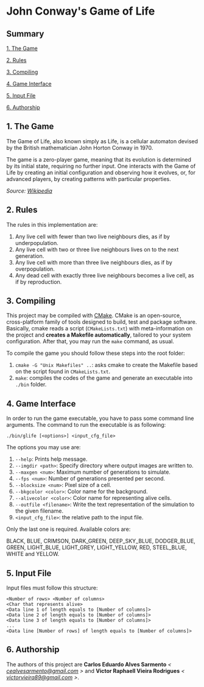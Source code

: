 # John Conway's Game of Life
## Summary
[1. The Game](#1-The-Game)

[2. Rules](#2-Rules)

[3. Compiling](#3-Compiling)

[4. Game Interface](#4-Game-Interface)

[5. Input File](#5-Input-File)

[6. Authorship](#6-Authorship)

## 1. The Game
The Game of Life, also known simply as Life, is a cellular automaton devised by the British mathematician John Horton Conway in 1970.

The game is a zero-player game, meaning that its evolution is determined by its initial state, requiring no further input. One interacts with the Game of Life by creating an initial configuration and observing how it evolves, or, for advanced players, by creating patterns with particular properties.

*Source: [Wikipedia](https://en.wikipedia.org/wiki/Conway%27s_Game_of_Life)*

## 2. Rules

The rules in this implementation are:

1. Any live cell with fewer than two live neighbours dies, as if by underpopulation.
2. Any live cell with two or three live neighbours lives on to the next generation.
3. Any live cell with more than three live neighbours dies, as if by overpopulation.
4. Any dead cell with exactly three live neighbours becomes a live cell, as if by reproduction.

## 3. Compiling

This project may be compiled with [CMake](https://cmake.org).
CMake is an open-source, cross-platform family of tools designed to build, test and package software.
Basically, cmake reads a script (`CMakeLists.txt`) with meta-information on the project and **creates a Makefile automatically**, tailored to your system configuration.
After that, you may run the `make` command, as usual.

To compile the game you should follow these steps into the root folder:

1. `cmake -G "Unix Makefiles" ..`: asks cmake to create the Makefile based on the script found in `CMakeLists.txt`.
2. `make`: compiles the codes of the game and generate an executable into `./bin` folder.

## 4. Game Interface

In order to run the game executable, you have to pass some command line arguments. The command to run the executable is as following:

`./bin/glife [<options>] <input_cfg_file>`

The options you may use are:

1. `--help`: Prints help message.
2. `--imgdir <path>`: Specify directory where output images are written to.
3. `--maxgen <num>`: Maximum number of generations to simulate.
4. `--fps <num>`: Number of generations presented per second.
5. `--blocksize <num>`: Pixel size of a cell.
6. `--bkgcolor <color>`: Color name for the background.
7. `--alivecolor <color>`: Color name for representing alive cells.
8. `--outfile <filename>`: Write the text representation of the simulation to the given filename.
9. `<input_cfg_file>`: the relative path to the input file.

Only the last one is required. Available colors are:

BLACK, BLUE, CRIMSON, DARK_GREEN, DEEP_SKY_BLUE, DODGER_BLUE, GREEN, LIGHT_BLUE, LIGHT_GREY, LIGHT_YELLOW, RED, STEEL_BLUE, WHITE and YELLOW.

## 5. Input File

Input files must follow this structure:

    <Number of rows> <Number of columns>
    <Char that represents alive>
    <Data line 1 of length equals to [Number of columns]>
    <Data line 2 of length equals to [Number of columns]>
    <Data line 3 of length equals to [Number of columns]>
    ...
    <Data line [Number of rows] of length equals to [Number of columns]>

## 6. Authorship

The authors of this project are **Carlos Eduardo Alves Sarmento** _< cealvesarmento@gmail.com >_ and **Victor Raphaell Vieira Rodrigues** _< victorvieira89@gmail.com >_.
